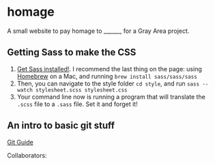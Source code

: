 # homage
A small website to pay homage to ______, for a Gray Area project.

## Getting Sass to make the CSS
1. [Get Sass installed!](https://sass-lang.com/install). I recommend the last thing on the page: using [Homebrew](https://brew.sh) on a Mac, and running `brew install sass/sass/sass`
2. Then, you can navigate to the style folder `cd style`, and run `sass --watch stylesheet.scss stylesheet.css`
3. Your command line now is running a program that will translate the `.scss` file to a `.sass` file. Set it and forget it!

## An intro to basic git stuff
[Git Guide](https://rogerdudler.github.io/git-guide/)

Collaborators:
